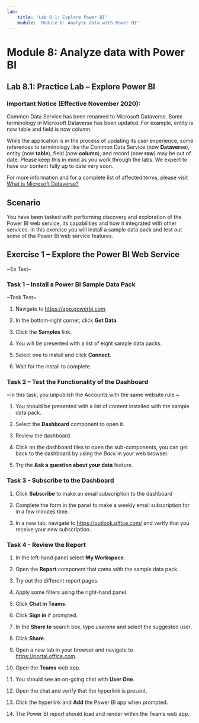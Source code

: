 ```yaml
---
lab:
    title: 'Lab 8.1: Explore Power BI'
    module: 'Module 8: Analyze data with Power BI'
---
```


Module 8: Analyze data with Power BI
=======================

## Lab 8.1: Practice Lab – Explore Power BI

### Important Notice (Effective November 2020):
Common Data Service has been renamed to Microsoft Dataverse. Some terminology in Microsoft Dataverse has been updated. For example, entity is now table and field is now column. 

While the application is in the process of updating its user experience, some references to terminology like the Common Data Service (now **Dataverse**), entity (now **table**), field (now **column**), and record (now **row**) may be out of date. Please keep this in mind as you work through the labs. We expect to have our content fully up to date very soon. 

For more information and for a complete list of affected terms, please visit [What is Microsoft Dataverse?](https://docs.microsoft.com/en-us/powerapps/maker/common-data-service/data-platform-intro#terminology-updates)

Scenario
--------

You have been tasked with performing discovery and exploration of the Power BI web service, its capabilities and how it integrated with other services. in this exercise you will install a sample data pack and test out some of the Power Bi web service features.

## Exercise 1 – Explore the Power BI Web Service
~Ex Text~

### Task 1 – Install a Power BI Sample Data Pack
~Task Test~

1. Navigate to <https://app.powerbi.com>.

1. In the bottom-right corner, click **Get Data**.

1. Click the **Samples** link.

1. You will be presented with a list of eight sample data packs.

1. Select one to install and click **Connect**. 

1. Wait for the install to complete.

### Task 2 – Test the Functionality of the Dashboard   
~In this task, you unpublish the Accounts with the same website rule.~

1. You should be presented with a list of content installed with the sample data pack.

1. Select the **Dashboard** component to open it.

1. Review the dashboard.

1. Click on the dashboard tiles to open the sub-components, you can get back to the dashboard by using the *Back* in your web browser. 

1. Try the **Ask a question about your data** feature. 

### Task 3 - Subscribe to the Dashboard

1. Click **Subscribe** to make an email subscription to the dashboard

1. Complete the form in the panel to make a weekly email subscription for in a few minutes time. 

1. In a new tab, navigate to <https://outlook.office.com/> and verify that you receive your new subscription. 

### Task 4 - Review the Report 

1. In the left-hand panel select **My Workspace**. 

1. Open the **Report** component that came with the sample data pack. 

1. Try out the different report pages.

1. Apply some filters using the right-hand panel.

1. Click **Chat in Teams**.

1. Click **Sign in** if prompted.

1. In the **Share to** search box, type *userone* and select the suggested user.

1. Click **Share**.

1. Open a new tab in your browser and navigate to <https://portal.office.com>.

1. Open the **Teams** web app.

1. You should see an on-going chat with **User One**.

1. Open the chat and verify that the hyperlink is present.

1. Click the hyperlink and **Add** the Power BI app when prompted.

1. The Power BI report should load and render within the Teams web app.

